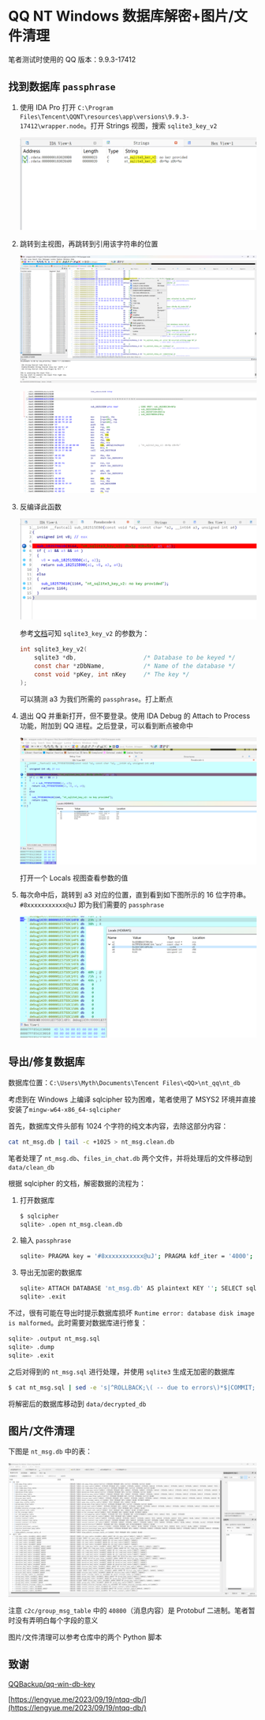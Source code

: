 # QQ NT Windows 数据库解密+图片/文件清理

笔者测试时使用的 QQ 版本：9.9.3-17412

## 找到数据库 `passphrase`

1. 使用 IDA Pro 打开 `C:\Program Files\Tencent\QQNT\resources\app\versions\9.9.3-17412\wrapper.node`。打开 Strings 视图，搜索 `sqlite3_key_v2`

    ![](docs/1.png)

2. 跳转到主视图，再跳转到引用该字符串的位置

    ![](docs/2.png)

    ![](docs/3.png)

3. 反编译此函数

    ![](docs/4.png)

    参考[文档](https://www.zetetic.net/sqlcipher/sqlcipher-api/#sqlite3_key)可知 `sqlite3_key_v2` 的参数为：

    ```c
    int sqlite3_key_v2(
        sqlite3 *db,                   /* Database to be keyed */
        const char *zDbName,           /* Name of the database */
        const void *pKey, int nKey     /* The key */
    );
    ```
   
    可以猜测 a3 为我们所需的 `passphrase`。打上断点

4. 退出 QQ 并重新打开，但不要登录。使用 IDA Debug 的 Attach to Process 功能，附加到 QQ 进程。之后登录，可以看到断点被命中

    ![](docs/5.png)

    打开一个 Locals 视图查看参数的值

5. 每次命中后，跳转到 a3 对应的位置，直到看到如下图所示的 16 位字符串。`#8xxxxxxxxxxx@uJ` 即为我们需要的 `passphrase`

    ![](docs/6.png)

## 导出/修复数据库

数据库位置：`C:\Users\Myth\Documents\Tencent Files\<QQ>\nt_qq\nt_db`

考虑到在 Windows 上编译 sqlcipher 较为困难，笔者使用了 MSYS2 环境并直接安装了`mingw-w64-x86_64-sqlcipher`

首先，数据库文件头部有 1024 个字符的纯文本内容，去除这部分内容：

```bash
cat nt_msg.db | tail -c +1025 > nt_msg.clean.db
```

笔者处理了 `nt_msg.db`、`files_in_chat.db` 两个文件，并将处理后的文件移动到 `data/clean_db`

根据 sqlcipher 的文档，解密数据的流程为：

1. 打开数据库

    ```bash
    $ sqlcipher
    sqlite> .open nt_msg.clean.db
    ```
   
2. 输入 `passphrase`

    ```bash
    sqlite> PRAGMA key = '#8xxxxxxxxxxx@uJ'; PRAGMA kdf_iter = '4000';
    ```

3. 导出无加密的数据库

    ```bash
    sqlite> ATTACH DATABASE 'nt_msg.db' AS plaintext KEY ''; SELECT sqlcipher_export('plaintext'); DETACH DATABASE plaintext;
    sqlite> .exit 
    ```

不过，很有可能在导出时提示数据库损坏 `Runtime error: database disk image is malformed`。此时需要对数据库进行修复：

```bash
sqlite> .output nt_msg.sql
sqlite> .dump
sqlite> .exit
```

之后对得到的 `nt_msg.sql` 进行处理，并使用 `sqlite3` 生成无加密的数据库

```bash
$ cat nt_msg.sql | sed -e 's|^ROLLBACK;\( -- due to errors\)*$|COMMIT;|g' | sqlite3 nt_msg.db
```
将解密后的数据库移动到 `data/decrypted_db`

## 图片/文件清理

下图是 `nt_msg.db` 中的表：

![](docs/7.png)

注意 `c2c/group_msg_table` 中的 `40800`（消息内容）是 Protobuf 二进制。笔者暂时没有弄明白每个字段的意义

图片/文件清理可以参考仓库中的两个 Python 脚本

## 致谢

[QQBackup/qq-win-db-key](https://github.com/QQBackup/qq-win-db-key)

[https://lengyue.me/2023/09/19/ntqq-db/](https://lengyue.me/2023/09/19/ntqq-db/)